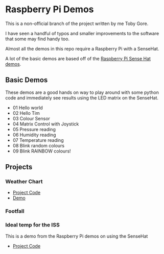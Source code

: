 # Raspberry Pi Demos

This is a non-official branch of the project written by me Toby Gore.

I have seen a handful of typos and smaller improvements to the software that some may find handy too.

Almost all the demos in this repo require a Raspberry Pi with a SenseHat.

A lot of the basic demos are based off of the [Raspberry Pi Sense Hat demos](https://projects.raspberrypi.org/en/projects/getting-started-with-the-sense-hat).

## Basic Demos

These demos are a good hands on way to play around with some python code and immediately see results using the LED matrix on the SenseHat.

- 01 Hello world
- 02 Hello Tim
- 03 Colour Sensor
- 04 Matrix Control with Joystick
- 05 Pressure reading
- 06 Humidity reading
- 07 Temperature reading
- 08 Blink random colours
- 09 Blink RAINBOW colours!

## Projects

### Weather Chart
- [Project Code](/projects/weather-chart/)
- [Demo](https://pi-weather.wollivan.dev/)


### Footfall

### Ideal temp for the ISS

This is a demo from the Raspberry Pi demos on using the SenseHat

- [Project Code](/projects/iss-conditions/)
